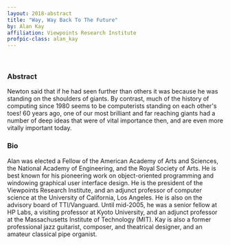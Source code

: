 ```yaml
---
layout: 2018-abstract
title: "Way, Way Back To The Future"
by: Alan Kay
affiliation: Viewpoints Research Institute
profpic-class: alan_kay
---
```


<br/>

### Abstract

Newton said that if he had seen further than others it was because he was standing on the shoulders of giants. By contrast, much of the history of computing since 1980 seems to be computerists standing on each other's toes! 60 years ago, one of our most brilliant and far reaching giants had a number of deep ideas that were of vital importance then, and are even more vitally important today.

### Bio

Alan was elected a Fellow of the American Academy of Arts and Sciences, the National Academy of Engineering, and the Royal Society of Arts. He is best known for his pioneering work on object-oriented programming and windowing graphical user interface design. He is the president of the Viewpoints Research Institute, and an adjunct professor of computer science at the University of California, Los Angeles. He is also on the advisory board of TTI/Vanguard. Until mid-2005, he was a senior fellow at HP Labs, a visiting professor at Kyoto University, and an adjunct professor at the Massachusetts Institute of Technology (MIT). Kay is also a former professional jazz guitarist, composer, and theatrical designer, and an amateur classical pipe organist.

